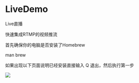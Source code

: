 # LiveDemo
Live直播

快速集成RTMP的视频推流

首先确保你的电脑是否安装了Homebrew

man brew

如果出现以下页面说明已经安装直接输入 Q 退出，然后执行第一步

![](./screenshots/screenshots01)
